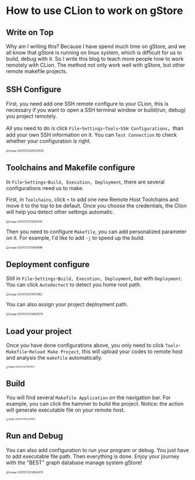 

# How to use CLion to work on gStore

## Write on Top

Why am I writing this? Because I have spend much time on gStore, and we all know that gStore is running on linux system, which is difficult for us to build, debug with it. So I write this blog to teach more people how to work remotely with CLion. The method not only work well with gStore, but other remote makefile projects.



## SSH Configure

First, you need add one SSH remote configure to your CLion, this is necessary if you want to open a SSH terminal window or build(run, debug) you project remotely.

All you need to do is click `File`-`Settings`-`Tools`-`SSH Configurations`，than add your own SSH information on it. You can `Test Connection` to check whether your configuration is right.

<img src="./figures/clion/image-20210723205232929.png" alt="image-20210723205232929" style="zoom: 50%;" />

## Toolchains and Makefile configure

In `File`-`Settings`-`Build, Execution, Deployment`, there are several configurations need us to make.

First, in `Toolchains`, click `+` to add one new Remote Host Toolchains and move it to the top to be default. Once you choose the credentials, the Clion will help you detect other settings automatic.

<img src="./figures/clion/image-20210723210052192.png" alt="image-20210723210052192" style="zoom:50%;" />

Then you need to configure `Makefile`, you can add personalized parameter on it. For example, I'd like to add `-j` to speed up the build.

<img src="./figures/clion/image-20210723210618886.png" alt="image-20210723210618886" style="zoom:50%;" />



## Deployment configure

Still in `File`-`Settings`-`Build, Execution, Deployment`,  but with `Deployment`. You can click `Autodectect` to detect you home root path.

<img src="./figures/clion/image-20210723211637962.png" alt="image-20210723211637962" style="zoom:50%;" />



You can also assign your project deployment path.

<img src="./figures/clion/image-20210723214629276.png" alt="image-20210723214629276" style="zoom:50%;" />

## Load your project

Once you have done configurations above, you only need to click `Tools`-`Makefile`-`Reload Make Project`, this will upload your codes to remote host and analysis the `makefile` automatically.

<img src="./figures/clion/image-20210723211917072.png" alt="image-20210723211917072" style="zoom:40%;" />

## Build



You will find several `Makefile Application` on the navigation bar. For example, you can click the hammer to build the project. Notice: the action will generate executable file on your remote host.

<img src="./figures/clion/image-20210723212239414.png" alt="image-20210723212239414" style="zoom: 40%;" />

## Run and Debug

You can also add configuration to run your program or debug. You just have to add executable file path. Then everything is done. Enjoy your journey with the "BEST" graph database manage system gStore!

<img src="./figures/clion/image-20210723214602470.png" alt="image-20210723214602470" style="zoom:50%;" />

